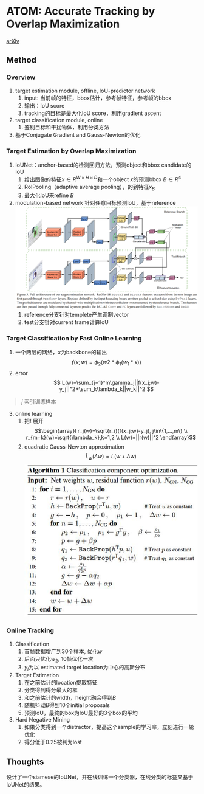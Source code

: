 # ATOM: Accurate Tracking by Overlap Maximization
[arXiv](https://arxiv.org/pdf/1811.07628.pdf)

## Method
### Overview
1. target estimation module, offline, IoU-predictor network
   1. input: 当前帧的特征，bbox估计，参考帧特征，参考帧的bbox
   2. 输出：IoU score
   3. tracking的目标是最大化IoU score，利用gradient ascent
2. target classification module, online
   1. 鉴别目标和干扰物体，利用分类方法
3. 基于Conjugate Gradient and Gauss-Newton的优化

### Target Estimation by Overlap Maximization
1. IoUNet：anchor-based的检测回归方法，预测object和bbox candidate的IoU
   1. 给出图像的特征$x\in R^{W\times H\times D}$和一个object $x$的预测bbox $B\in R^4$
   2. RoIPooling（adaptive average pooling），的到特征$x_B$
   3. 最大化IoU来refine $B$
2. modulation-based network 针对任意目标预测IoU，基于reference
![EstNet](./.assets/EstNet.png)
   1. reference分支针对templete产生调制vector
   2. test分支针对current frame计算IoU

### Target Classification by Fast Online Learning
1. 一个两层的网络，$x$为backbone的输出
$$f(x;w)=\phi_2(w2*\phi_1(w_1*x))$$
2. error
$$ L(w)=\sum_{j=1}^m\gamma_j||f(x_j;w)-y_j||^2+\sum_k\lambda_k||w_k||^2 $$
> $j$ 索引训练样本

3. online learning
   1. 把$L$展开
    $$\begin{array}l
    r_j(w)=\sqrt{r_i}(f(x_j;w)-y_j), j\in\{1,...,m\} \\
    r_{m+k}(w)=\sqrt{\lambda_k},k=1,2 \\
    L(w)=||r(w)||^2
    \end{array}$$
   2. quadratic Gauss-Newton approximation
   $$\hat L_w(\Delta w)=L(w+\Delta w) $$
   ![Atom](./.assets/Atom.jpg)

### Online Tracking
1. Classification
   1. 首帧数据增广到30个样本, 优化$w$
   2. 后面只优化$w_2$, 10帧优化一次
   3. $y_i$为以 estimated target location为中心的高斯分布
2. Target Estimation
   1. 在之前估计的location提取特征
   2. 分类得到得分最大的框
   3. 和之前估计的width，height融合得到$B$
   4. 随机抖动$B$得到10个initial proposals
   5. 预测IoU，最终的box为IoU最好的3个box的平均
3. Hard Negative Mining
   1. 如果分类得到一个distractor，提高这个sample的学习率，立刻进行一轮优化
   2. 得分低于0.25被判为lost

## Thoughts
设计了一个siamese的IoUNet，并在线训练一个分类器，在线分类的标签又基于IoUNet的结果。
